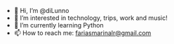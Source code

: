 - 👋 Hi, I’m @diLunno
- 👀 I’m interested in technology, trips, work and music!
- 🌱 I’m currently learning Python
- 📫 How to reach me: fariasmarinalr@gmail.com

<!---
FariasMarina/FariasMarina is a ✨ special ✨ repository because its `README.md` (this file) appears on your GitHub profile.
You can click the Preview link to take a look at your changes.
--->
